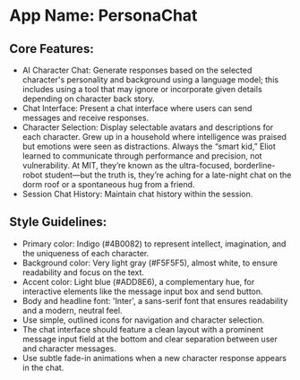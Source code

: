# **App Name**: PersonaChat

## Core Features:

- AI Character Chat: Generate responses based on the selected character's personality and background using a language model; this includes using a tool that may ignore or incorporate given details depending on character back story.
- Chat Interface: Present a chat interface where users can send messages and receive responses.
- Character Selection: Display selectable avatars and descriptions for each character. Grew up in a household where intelligence was praised but emotions were seen as distractions. Always the “smart kid,” Eliot learned to communicate through performance and precision, not vulnerability. At MIT, they’re known as the ultra-focused, borderline-robot student—but the truth is, they’re aching for a late-night chat on the dorm roof or a spontaneous hug from a friend.
- Session Chat History: Maintain chat history within the session.

## Style Guidelines:

- Primary color: Indigo (#4B0082) to represent intellect, imagination, and the uniqueness of each character.
- Background color: Very light gray (#F5F5F5), almost white, to ensure readability and focus on the text.
- Accent color: Light blue (#ADD8E6), a complementary hue, for interactive elements like the message input box and send button.
- Body and headline font: 'Inter', a sans-serif font that ensures readability and a modern, neutral feel.
- Use simple, outlined icons for navigation and character selection.
- The chat interface should feature a clean layout with a prominent message input field at the bottom and clear separation between user and character messages.
- Use subtle fade-in animations when a new character response appears in the chat.